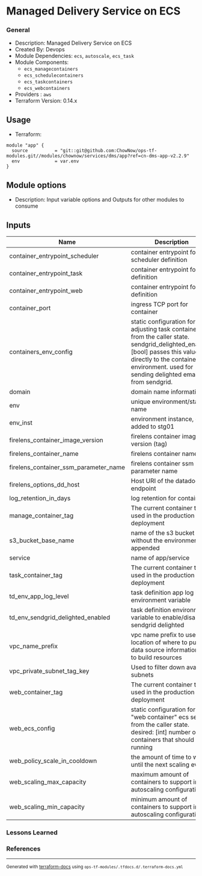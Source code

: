 <!-- BEGIN_TF_DOCS -->
# Managed Delivery Service on ECS

### General

* Description: Managed Delivery Service on ECS
* Created By: Devops
* Module Dependencies: `ecs`, `autoscale`, `ecs_task`
* Module Components:
  * `ecs_managecontainers`
  * `ecs_schedulecontainers`
  * `ecs_taskcontainers`
  * `ecs_webcontainers`
* Providers : `aws`
* Terraform Version: 0.14.x

## Usage

* Terraform:

```hcl
module "app" {
  source          = "git::git@github.com:ChowNow/ops-tf-modules.git//modules/chownow/services/dms/app?ref=cn-dms-app-v2.2.9"
  env             = var.env
}
```

## Module options

* Description: Input variable options and Outputs for other modules to consume

## Inputs

| Name | Description | Type | Default | Required |
|------|-------------|------|---------|:--------:|
| container\_entrypoint\_scheduler | container entrypoint for scheduler definition | `string` | `"/code/dms/entrypoint_celery.sh"` | no |
| container\_entrypoint\_task | container entrypoint for task definition | `string` | `"/code/dms/entrypoint_celery.sh"` | no |
| container\_entrypoint\_web | container entrypoint for task definition | `string` | `"/code/entrypoint.sh"` | no |
| container\_port | ingress TCP port for container | `string` | `"8000"` | no |
| containers\_env\_config | static configuration for adjusting task container env from the caller state.         sendgrid\_delighted\_enabled: [bool] passes this value directly to the container environment. used for sending delighted emails from sendgrid. | ```object({ sendgrid_delighted_enabled = bool })``` | n/a | yes |
| domain | domain name information | `string` | `"chownow.com"` | no |
| env | unique environment/stage name | `any` | n/a | yes |
| env\_inst | environment instance, eg 01 added to stg01 | `string` | `""` | no |
| firelens\_container\_image\_version | firelens container image version (tag) | `string` | `"2.10.1"` | no |
| firelens\_container\_name | firelens container name | `string` | `"log_router"` | no |
| firelens\_container\_ssm\_parameter\_name | firelens container ssm parameter name | `string` | `"/aws/service/aws-for-fluent-bit"` | no |
| firelens\_options\_dd\_host | Host URI of the datadog log endpoint | `string` | `"http-intake.logs.datadoghq.com"` | no |
| log\_retention\_in\_days | log retention for containers | `number` | `30` | no |
| manage\_container\_tag | The current container tag used in the production deployment | `any` | n/a | yes |
| s3\_bucket\_base\_name | name of the s3 bucket without the environment appended | `string` | `"cn-mds-files"` | no |
| service | name of app/service | `string` | `"dms"` | no |
| task\_container\_tag | The current container tag used in the production deployment | `any` | n/a | yes |
| td\_env\_app\_log\_level | task definition app log level environment variable | `string` | `"INFO"` | no |
| td\_env\_sendgrid\_delighted\_enabled | task definition environment variable to enable/disable sendgrid delighted | `string` | `"false"` | no |
| vpc\_name\_prefix | vpc name prefix to use as a location of where to pull data source information and to build resources | `string` | `"nc"` | no |
| vpc\_private\_subnet\_tag\_key | Used to filter down available subnets | `string` | `"private_base"` | no |
| web\_container\_tag | The current container tag used in the production deployment | `any` | n/a | yes |
| web\_ecs\_config | static configuration for the "web container" ecs service from the caller state.       desired: [int] number of web containers that should be running | ```object({ desired = number })``` | n/a | yes |
| web\_policy\_scale\_in\_cooldown | the amount of time to wait until the next scaling event | `number` | `300` | no |
| web\_scaling\_max\_capacity | maximum amount of containers to support in the autoscaling configuration | `number` | `10` | no |
| web\_scaling\_min\_capacity | minimum amount of containers to support in the autoscaling configuration | `number` | `4` | no |



### Lessons Learned


### References

---

<sub>Generated with [terraform-docs](https://terraform-docs.io/) using `ops-tf-modules/.tfdocs.d/.terraform-docs.yml`<sub>
<!-- END_TF_DOCS -->